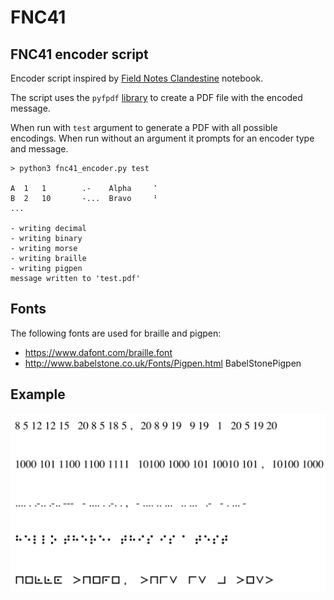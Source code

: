 # FNC41

## FNC41 encoder script

Encoder script inspired by [Field Notes Clandestine](https://fieldnotesbrand.com/products/clandestine) notebook.

The script uses the `pyfpdf` [library](https://github.com/reingart/pyfpdf) to create a PDF file with the encoded message.

When run with `test` argument to generate a PDF with all possible encodings. When run without an argument it prompts for an encoder type and message.

```
> python3 fnc41_encoder.py test

A  1   1        .-    Alpha     ⠁
B  2   10       -...  Bravo     ⠃
...

- writing decimal
- writing binary
- writing morse
- writing braille
- writing pigpen
message written to 'test.pdf'
```

## Fonts

The following fonts are used for braille and pigpen:
- https://www.dafont.com/braille.font
- http://www.babelstone.co.uk/Fonts/Pigpen.html BabelStonePigpen

## Example

<img src="example.png" border="0" alt="example">